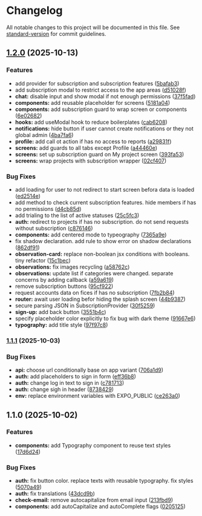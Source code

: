 # Changelog

All notable changes to this project will be documented in this file. See [standard-version](https://github.com/conventional-changelog/standard-version) for commit guidelines.

## [1.2.0](https://github.com/safety-lens/mobile/compare/v1.1.1...v1.2.0) (2025-10-13)


### Features

* add provider for subscription and subscription features ([5bafab3](https://github.com/safety-lens/mobile/commit/5bafab3db4e4070abee2c4c715c942335a668b3e))
* add subscription modal to restrict access to the app areas ([d51028f](https://github.com/safety-lens/mobile/commit/d51028f09c3e0e9e223e7f19fe66a0d09b31c2ce))
* **chat:** disable input and show modal if not enough permissions ([37f5fad](https://github.com/safety-lens/mobile/commit/37f5fadf1d89c6c1274773950fdcc4bb87181724))
* **components:** add reusable placeholder for screens ([5181a04](https://github.com/safety-lens/mobile/commit/5181a044ed083309e9b85e43c262b3c1e85c66b3))
* **components:** add subscription guard to wrap screen or components ([6e02682](https://github.com/safety-lens/mobile/commit/6e02682617ed8758ae026952e3d4218797b4124b))
* **hooks:** add useModal hook to reduce boilerplates ([cab6208](https://github.com/safety-lens/mobile/commit/cab6208d6769b84bafa49853c1f610b7ce89e739))
* **notifications:** hide button if user cannot create notifications or they not global admin ([4ba7fa6](https://github.com/safety-lens/mobile/commit/4ba7fa6ce60acd426a21ae8845900117a2116f75))
* **profile:** add call ot action if has no access to reports ([a29831f](https://github.com/safety-lens/mobile/commit/a29831faa89a6b8d65f365e4eb485319120866a2))
* **screens:** add guards to all tabs except Profile ([a44460e](https://github.com/safety-lens/mobile/commit/a44460e2c5321193a0e7f2f3692416718b9bf3f3))
* **screens:** set up subscription guard on My project screen ([393fa53](https://github.com/safety-lens/mobile/commit/393fa535a38e5352e62df82ffe20a129d17e2748))
* **screens:** wrap projects with subscription wrapper ([02cf407](https://github.com/safety-lens/mobile/commit/02cf407c4dd3a4adde8ed68d4e1161a536a5059a))


### Bug Fixes

* add loading for user to not redirect to start screen befora data is loaded ([ed2514e](https://github.com/safety-lens/mobile/commit/ed2514ed7abf6890e2021317b6e17c75705247dd))
* add method to check current subscription features. hide members if has no permissions ([d4cb85d](https://github.com/safety-lens/mobile/commit/d4cb85db3e419325803a0ddf4022994bac1b747c))
* add trialing to the list of active statuses ([25c5fc3](https://github.com/safety-lens/mobile/commit/25c5fc37d29195bfda49461400ef6515b3c6fa10))
* **auth:** redirect to projects if has no subscription. do not send requests without subscription ([c876146](https://github.com/safety-lens/mobile/commit/c876146734345c17256e62536fd3eced442f4547))
* **components:** add centered mode to typeography ([7365a9e](https://github.com/safety-lens/mobile/commit/7365a9e6077b5c172b8100db1008bef2a68c5553))
* fix shadow declaration. add rule to show error on shadow declarations ([862df91](https://github.com/safety-lens/mobile/commit/862df9169ed3f93417541cf6ad0777967d92d0fa))
* **observation-card:** replace non-boolean jsx conditions with booleans. tiny refactor ([15c1bec](https://github.com/safety-lens/mobile/commit/15c1bec04a3bdbba5c9369eb4e004e087c7fc433))
* **observations:** fix images recycling ([a58762c](https://github.com/safety-lens/mobile/commit/a58762c2c3736730e0bf50394c833d9d31e70b16))
* **observations:** update list if categories were changed. separate concerns by adding callback ([a59a619](https://github.com/safety-lens/mobile/commit/a59a6196b1d6dde37ebd06c1a4774e1f3585c5ea))
* remove subscription buttons ([95cf922](https://github.com/safety-lens/mobile/commit/95cf9220fbaf6211f293edcb3625a481e24e71d1))
* request accounts data on fices if has no subscription ([7fb2b84](https://github.com/safety-lens/mobile/commit/7fb2b84e72c566dfc6deb4af7b4f53e30837dde5))
* **router:** await user loading befor hiding the splash screen ([44b9387](https://github.com/safety-lens/mobile/commit/44b938700ed9b8b19dae1442d1daddc64f105ab8))
* secure parsing JSON in SubscriptionProvider ([30f5259](https://github.com/safety-lens/mobile/commit/30f52596b3e3bf1a5c0eb4492f0ca5b318430f96))
* **sign-up:** add back button ([3551b4c](https://github.com/safety-lens/mobile/commit/3551b4cdfed197e5807ddd333d0255f9a1b5f8e7))
* specify placeholder color explicitly to fix bug with dark theme ([91667e6](https://github.com/safety-lens/mobile/commit/91667e6b84ff741da81adab09b7e2b97d9208749))
* **typography:** add title style ([97f97c8](https://github.com/safety-lens/mobile/commit/97f97c89dfcfee2bfc944388152ac2ba00a58fe4))

### [1.1.1](https://github.com/safety-lens/mobile/compare/v1.1.0...v1.1.1) (2025-10-03)


### Bug Fixes

* **api:** choose url conditionally base on app variant ([706a1d9](https://github.com/safety-lens/mobile/commit/706a1d938e898f8219bb4fdbf9cb5e755a4dac73))
* **auth:** add placeholders to sign in form ([eff36b8](https://github.com/safety-lens/mobile/commit/eff36b89598985dead20d37ea779c97cea4792ce))
* **auth:** change log in text to sign in ([c781713](https://github.com/safety-lens/mobile/commit/c7817135070764f6b376cabf602adb22b8be3708))
* **auth:** change sigh in header ([8738429](https://github.com/safety-lens/mobile/commit/87384296950e2a8fc41cc1bacc6c6a00d5f04259))
* **env:** replace environment variables with EXPO_PUBLIC ([ce263a0](https://github.com/safety-lens/mobile/commit/ce263a021ce7a5aabe6b317e929a6f9fdc89c17d))

## 1.1.0 (2025-10-02)


### Features

* **components:** add Typography component to reuse text styles ([17d6d24](https://github.com/safety-lens/mobile/commit/17d6d24a1f2f05f936b8278aa2858bceefde8520))


### Bug Fixes

* **auth:** fix button color. replace texts with reusable typography. fix styles ([5070a49](https://github.com/safety-lens/mobile/commit/5070a496cc89e94a4e642db2457c454123b6b954))
* **auth:** fix translations ([43dcd9b](https://github.com/safety-lens/mobile/commit/43dcd9b13dabf73af6e11f750f5654587f3c9f9c))
* **check-email:** remove autocapitalize from email input ([213fbd9](https://github.com/safety-lens/mobile/commit/213fbd9ff662c5acf60ffcc4a829987e51b0eadd))
* **components:** add autoCapitalize and autoComplete flags ([0205125](https://github.com/safety-lens/mobile/commit/0205125237095e2062173c5a23b792281e09f1af))
